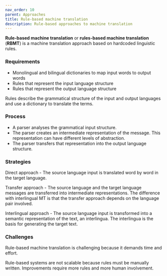 ```yaml
---
nav_order: 10
parent: Approaches
title: Rule-based machine translation
description: Rule-based approaches to machine translation
---
```


**Rule-based machine translation** or **rules-based machine translation** (**RBMT**) is a machine translation approach based on hardcoded linguistic rules.

### Requirements

- Monolingual and bilingual dictionaries to map input words to output words
- Rules that represent the input language structure
- Rules that represent the output language structure

Rules describe the grammatical structure of the input and output languages and use a dictionary to translate the terms.

### Process

- A parser analyses the grammatical input structure.
- The parser creates an intermediate representation of the message. This representation can have different levels of abstraction.
- The parser transfers that representation into the output language structure.

### Strategies

Direct approach - The source language input is translated word by word in the target language.

Transfer approach - The source language and the target language messages are transferred into intermediate representations. The difference with interlingual MT is that the
transfer approach depends on the language pair involved.

Interlingual approach - The source language input is transformed into a semantic representation of the text, an interlingua. The interlingua is the basis for generating the target text.

### Challenges

Rule-based machine translation is challenging because it demands time and effort.

Rule-based systems are not scalable because rules must be manually written. Improvements require more rules and more human involvement.
